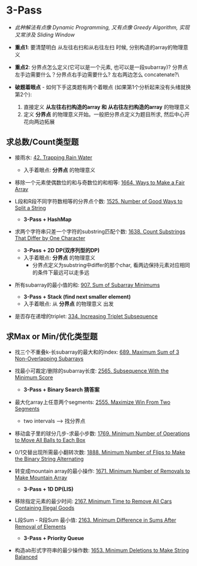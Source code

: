 # 3-Pass

* *此种解法有点像 Dynamic Programming, 又有点像 Greedy Algorithm, 实现又常涉及 Sliding Window*

* **重点1**: 要清楚明白 从左往右扫和从右往左扫 时候, 分别构造的array的物理意义

* **重点2**: 分界点怎么定义(它可以是一个元素, 也可以是一段subarray)? 分界点左手边需要什么？分界点右手边需要什么? 左右两边怎么 concatenate?\

* **破题着眼点** - 如何下手这类题有两个着眼点 (如果第1个分析起来没有头绪就换第2个):
    1. 直接定义 **从左往右扫构造的array 和 从右往左扫构造的array** 的物理意义
    2. 定义 **分界点** 的物理意义开始。一般把分界点定义为题目所求, 然后中心开花向两边拓展

## 求总数/Count类型题

* 接雨水: [42. Trapping Rain Water](https://github.com/szhou12/leetcode-go/tree/main/leetcode/0042-Trapping-Rain-Water)
    * 入手着眼点: **分界点** 的物理意义

* 移除一个元素使偶数位的和与奇数位的和相等: [1664. Ways to Make a Fair Array](https://github.com/szhou12/leetcode-go/tree/main/leetcode/1664-Ways-to-Make-a-Fair-Array)

* L段和R段不同字符数相等的分界点个数: [1525. Number of Good Ways to Split a String](https://github.com/szhou12/leetcode-go/tree/main/leetcode/1525-Number-of-Good-Ways-to-Split-a-String)
    * **3-Pass + HashMap**

* 求两个字符串只差一个字符的substring匹配个数: [1638. Count Substrings That Differ by One Character](https://github.com/szhou12/leetcode-go/tree/main/leetcode/1638-Count-Substrings-That-Differ-by-One-Character)
    * **3-Pass + 2D DP(双序列型的DP)**
    * 入手着眼点: **分界点** 的物理意义 
        * 分界点定义为substring中differ的那个char, 看两边保持元素对应相同的条件下最远可以走多远

* 所有subarray的最小值的和: [907. Sum of Subarray Minimums]()
    * **3-Pass + Stack (find next smaller element)**
    * 入手着眼点: 从 **分界点** 的物理意义 出发

* 是否存在递增的triplet: [334. Increasing Triplet Subsequence]()


## 求Max or Min/优化类型题

* 找三个不重叠k-长subarray的最大和的index: [689. Maximum Sum of 3 Non-Overlapping Subarrays]()

* 找最小可裁定/删除的subarray长度: [2565. Subsequence With the Minimum Score]()
    * **3-Pass + Binary Search 猜答案**

* 最大化array上任意两个segments: [2555. Maximize Win From Two Segments]()
    * two intervals --> 找分界点

* 移动盒子里的球分几步-求最小步数: [1769. Minimum Number of Operations to Move All Balls to Each Box]()

* 0/1交替出现所需最小翻转次数: [1888. Minimum Number of Flips to Make the Binary String Alternating]()

* 转变成mountain array的最小操作: [1671. Minimum Number of Removals to Make Mountain Array]()
    * **3-Pass + 1D DP(LIS)**

* 移除指定元素的最少时间: [2167. Minimum Time to Remove All Cars Containing Illegal Goods]()

* L段Sum - R段Sum 最小值: [2163. Minimum Difference in Sums After Removal of Elements]()
    * **3-Pass + Priority Queue**

* 构造ab形式字符串的最少操作数: [1653. Minimum Deletions to Make String Balanced]()
